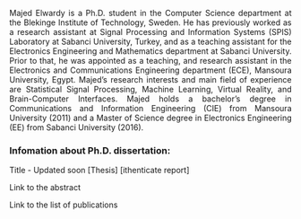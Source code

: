 <p style="text-align: justify">Majed Elwardy is a Ph.D. student in the Computer Science department at the <a style="text-decoration:none" href="https://www.bth.se/"> Blekinge Institute of Technology</a>, Sweden. He has previously worked as a research assistant at Signal Processing and Information Systems (SPIS) Laboratory at Sabanci University, Turkey, and as a teaching assistant for the Electronics Engineering and Mathematics department at Sabanci University. Prior to that, he was appointed as a teaching, and research assistant in the Electronics and Communications Engineering department (ECE), Mansoura University, Egypt. Majed’s research interests and main field of experience are Statistical Signal Processing, Machine Learning, Virtual Reality, and Brain-Computer Interfaces. Majed holds a bachelor’s degree in Communications and Information Engineering (CIE) from Mansoura University (2011) and a Master of Science degree in Electronics Engineering (EE) from Sabanci University (2016). </p>

### Infomation about Ph.D. dissertation:
Title - Updated soon <a style="text-decoration:none" href="https://bth.diva-portal.org">[Thesis]</a> <a style="text-decoration:none" href="/abstract">[ithenticate report]</a>

<a style="text-decoration:none" href="/abstract">Link to the abstract</a>

<a style="text-decoration:none" href="/publications">Link to the list of publications</a>

